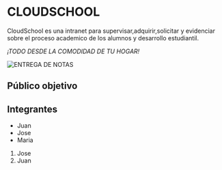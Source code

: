 # CLOUDSCHOOL 

CloudSchool es una intranet para supervisar,adquirir,solicitar y evidenciar sobre el proceso academico de los alumnos y desarrollo estudiantil.

*¡TODO DESDE LA COMODIDAD DE TU HOGAR!*

![](https://s-media-cache-ak0.pinimg.com/736x/a5/68/1c/a5681c8c92d3e4879838b20758889e59.jpg "ENTREGA DE NOTAS") 

## Público objetivo



## Integrantes

* Juan
* Jose
* Maria

1. Jose
2. Juan
